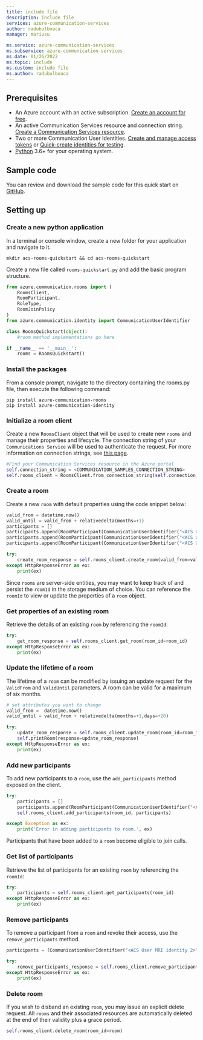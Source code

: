 ```yaml
---
title: include file
description: include file
services: azure-communication-services
author: radubulboaca
manager: mariusu

ms.service: azure-communication-services
ms.subservice: azure-communication-services
ms.date: 01/26/2022
ms.topic: include
ms.custom: include file
ms.author: radubulboaca
---
```


## Prerequisites

- An Azure account with an active subscription. [Create an account for free](https://azure.microsoft.com/free/?WT.mc_id=A261C142F).
- An active Communication Services resource and connection string. [Create a Communication Services resource](../../create-communication-resource.md).
- Two or more Communication User Identities. [Create and manage access tokens](../../access-tokens.md?pivots=programming-language-csharp) or [Quick-create identities for testing](../../identity/quick-create-identity.md).
- [Python](https://www.python.org/downloads/) 3.6+ for your operating system.

## Sample code

You can review and download the sample code for this quick start on [GitHub](https://github.com/Azure-Samples/communication-services-python-quickstarts/tree/main/rooms-quickstart).

## Setting up

### Create a new python application

In a terminal or console window, create a new folder for your application and navigate to it.

```console
mkdir acs-rooms-quickstart && cd acs-rooms-quickstart
```

Create a new file called `rooms-quickstart.py` and add the basic program structure.

```python
from azure.communication.rooms import (
    RoomsClient,
    RoomParticipant,
    RoleType,
    RoomJoinPolicy
)
from azure.communication.identity import CommunicationUserIdentifier

class RoomsQuickstart(object):
    #room method implementations go here

if __name__ == '__main__':
    rooms = RoomsQuickstart()
```

### Install the packages

From a console prompt, navigate to the directory containing the rooms.py file, then execute the following command:

```console
pip install azure-communication-rooms
pip install azure-communication-identity
```

### Initialize a room client

Create a new `RoomsClient` object that will be used to create new `rooms` and manage their properties and lifecycle. The connection string of your `Communications Service` will be used to authenticate the request. For more information on connection strings, see [this page](../../create-communication-resource.md#access-your-connection-strings-and-service-endpoints).

```python
#Find your Communication Services resource in the Azure portal
self.connection_string = <COMMUNICATION_SAMPLES_CONNECTION_STRING>
self.rooms_client = RoomsClient.from_connection_string(self.connection_string)
```

### Create a room

Create a new `room` with default properties using the code snippet below:

```python
valid_from = datetime.now()
valid_until = valid_from + relativedelta(months=+1)
participants = []
participants.append(RoomParticipant(CommunicationUserIdentifier("<ACS User MRI identity 1>")))
participants.append(RoomParticipant(CommunicationUserIdentifier("<ACS User MRI identity 2>")))
participants.append(RoomParticipant(CommunicationUserIdentifier("<ACS User MRI identity 3>")))

try:
    create_room_response = self.rooms_client.create_room(valid_from=valid_from, valid_until=valid_until, participants=participants)
except HttpResponseError as ex:
    print(ex)
```

Since `rooms` are server-side entities, you may want to keep track of and persist the `roomId` in the storage medium of choice. You can reference the `roomId` to view or update the properties of a `room` object. 

### Get properties of an existing room

Retrieve the details of an existing `room` by referencing the `roomId`:

```python
try:
    get_room_response = self.rooms_client.get_room(room_id=room_id)
except HttpResponseError as ex:
    print(ex)
```

### Update the lifetime of a room

The lifetime of a `room` can be modified by issuing an update request for the `ValidFrom` and `ValidUntil` parameters. A room can be valid for a maximum of six months. 

```python
# set attributes you want to change
valid_from =  datetime.now()
valid_until = valid_from + relativedelta(months=+1,days=+20)

try:
    update_room_response = self.rooms_client.update_room(room_id=room_id, valid_from=valid_from, valid_until=valid_until)
    self.printRoom(response=update_room_response)
except HttpResponseError as ex:
    print(ex)
``` 

### Add new participants 

To add new participants to a `room`, use the `add_participants` method exposed on the client.

```python
try:
    participants = []
    participants.append(RoomParticipant(CommunicationUserIdentifier("<ACS User MRI identity 1>"), RoleType.ATTENDEE))
    self.rooms_client.add_participants(room_id, participants)

except Exception as ex:
    print('Error in adding participants to room.', ex)
```

Participants that have been added to a `room` become eligible to join calls.

### Get list of participants

Retrieve the list of participants for an existing `room` by referencing the `roomId`:

```python
try:
    participants = self.rooms_client.get_participants(room_id)
except HttpResponseError as ex:
    print(ex)
```

### Remove participants

To remove a participant from a `room` and revoke their access, use the `remove_participants` method.

```python
participants = [CommunicationUserIdentifier("<ACS User MRI identity 2>")]

try:
    remove_participants_response = self.rooms_client.remove_participants(room_id=room_id, communication_identifiers=participants)
except HttpResponseError as ex:
    print(ex)
```

### Delete room
If you wish to disband an existing `room`, you may issue an explicit delete request. All `rooms` and their associated resources are automatically deleted at the end of their validity plus a grace period. 

```python
self.rooms_client.delete_room(room_id=room)
```
